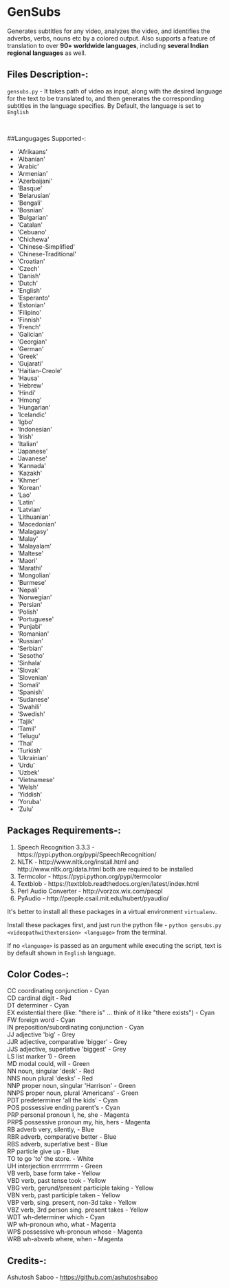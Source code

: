 # GenSubs

Generates subtitles for any video, analyzes the video, and identifies the adverbs, verbs, nouns etc by a colored output. Also supports a feature of translation to over **90+ worldwide languages**, including **several Indian regional languages** as well.

## Files Description-:

`gensubs.py` - It takes path of video as input, along with the desired language for the text to be translated to, and then generates the corresponding subtitles in the language specifies. By Default, the language is set to `English`

<br>

##Langugages Supported-:

<ul>
<li>'Afrikaans'</li>
<li>'Albanian'</li>
<li>'Arabic'</li>
<li>'Armenian'</li>
<li>'Azerbaijani'</li>
<li>'Basque'</li>
<li>'Belarusian'</li>
<li>'Bengali'</li>
<li>'Bosnian'</li>
<li>'Bulgarian'</li>
<li>'Catalan'</li>
<li>'Cebuano'</li>
<li>'Chichewa'</li>
<li>'Chinese-Simplified'</li>
<li>'Chinese-Traditional'</li>
<li>'Croatian'</li>
<li>'Czech'</li>
<li>'Danish'</li>
<li>'Dutch'</li>
<li>'English'</li>
<li>'Esperanto'</li>
<li>'Estonian'</li>
<li>'Filipino'</li>
<li>'Finnish'</li>
<li>'French'</li>
<li>'Galician'</li>
<li>'Georgian'</li>
<li>'German'</li>
<li>'Greek'</li>
<li>'Gujarati'</li>
<li>'Haitian-Creole'</li>
<li>'Hausa'</li>
<li>'Hebrew'</li>
<li>'Hindi'</li>
<li>'Hmong'</li>
<li>'Hungarian'</li>
<li>'Icelandic'</li>
<li>'Igbo'</li>
<li>'Indonesian'</li>
<li>'Irish'</li>
<li>'Italian'</li>
<li>'Japanese'</li>
<li>'Javanese'</li>
<li>'Kannada'</li>
<li>'Kazakh'</li>
<li>'Khmer'</li>
<li>'Korean'</li>
<li>'Lao'</li>
<li>'Latin'</li>
<li>'Latvian'</li>
<li>'Lithuanian'</li>
<li>'Macedonian'</li>
<li>'Malagasy'</li>
<li>'Malay'</li>
<li>'Malayalam'</li>
<li>'Maltese'</li>
<li>'Maori'</li>
<li>'Marathi'</li>
<li>'Mongolian'</li>
<li>'Burmese'</li>
<li>'Nepali'</li>
<li>'Norwegian'</li>
<li>'Persian'</li>
<li>'Polish'</li>
<li>'Portuguese'</li>
<li>'Punjabi'</li>
<li>'Romanian'</li>
<li>'Russian'</li>
<li>'Serbian'</li>
<li>'Sesotho'</li>
<li>'Sinhala'</li>
<li>'Slovak'</li>
<li>'Slovenian'</li>
<li>'Somali'</li>
<li>'Spanish'</li>
<li>'Sudanese'</li>
<li>'Swahili' </li>
<li>'Swedish' </li>
<li>'Tajik' </li>
<li>'Tamil' </li>
<li>'Telugu'</li>
<li>'Thai' </li>
<li>'Turkish' </li>
<li>'Ukrainian'</li>
<li>'Urdu'</li>
<li>'Uzbek'</li>
<li>'Vietnamese'</li>
<li>'Welsh'</li>
<li>'Yiddish'</li>
<li>'Yoruba'</li>
<li>'Zulu'</li>
</ul>

## Packages Requirements-:

<ol>
<li> Speech Recognition 3.3.3 - https://pypi.python.org/pypi/SpeechRecognition/ </li>
<li> NLTK - http://www.nltk.org/install.html and http://www.nltk.org/data.html both are required to be installed </li>
<li> Termcolor - https://pypi.python.org/pypi/termcolor </li>
<li> Textblob - https://textblob.readthedocs.org/en/latest/index.html </li>
<li> Perl Audio Converter - http://vorzox.wix.com/pacpl </li>
<li> PyAudio - http://people.csail.mit.edu/hubert/pyaudio/ </li>
</ol>

It's better to install all these packages in a virtual environment `virtualenv`.

Install these packages first, and just run the python file - `python gensubs.py <videopathwithextension> <language>` from the terminal. 

If no `<language>` is passed as an argument while executing the script, text is by default shown in `English` language.


## Color Codes-:

CC	coordinating conjunction - Cyan <br>
CD	cardinal digit - Red <br>
DT	determiner - Cyan <br>
EX	existential there (like: "there is" ... think of it like "there exists") - Cyan <br>
FW	foreign word - Cyan <br>
IN	preposition/subordinating conjunction - Cyan <br>
JJ	adjective	'big' - Grey <br>
JJR	adjective, comparative	'bigger' - Grey <br>
JJS	adjective, superlative	'biggest' - Grey <br>
LS	list marker	1) - Green <br>
MD	modal	could, will - Green <br>
NN	noun, singular 'desk' - Red <br>
NNS	noun plural	'desks' - Red <br>
NNP	proper noun, singular	'Harrison' - Green <br>
NNPS	proper noun, plural	'Americans' - Green <br>
PDT	predeterminer	'all the kids' - Cyan <br>
POS	possessive ending	parent's - Cyan <br>
PRP	personal pronoun	I, he, she - Magenta <br>
PRP$	possessive pronoun	my, his, hers - Magenta <br>
RB	adverb	very, silently, - Blue <br>
RBR	adverb, comparative	better - Blue <br>
RBS	adverb, superlative	best - Blue <br>
RP	particle	give up - Blue <br>
TO	to	go 'to' the store. - White <br> 
UH	interjection	errrrrrrrm - Green <br>
VB	verb, base form	take - Yellow <br>
VBD	verb, past tense	took - Yellow <br>
VBG	verb, gerund/present participle	taking - Yellow <br>
VBN	verb, past participle	taken - Yellow <br>
VBP	verb, sing. present, non-3d	take - Yellow <br>
VBZ	verb, 3rd person sing. present	takes - Yellow <br> 
WDT	wh-determiner	which - Cyan <br>
WP	wh-pronoun	who, what - Magenta <br>
WP$	possessive wh-pronoun	whose - Magenta <br>
WRB	wh-abverb	where, when - Magenta <br>

## Credits-:

Ashutosh Saboo - https://github.com/ashutoshsaboo

